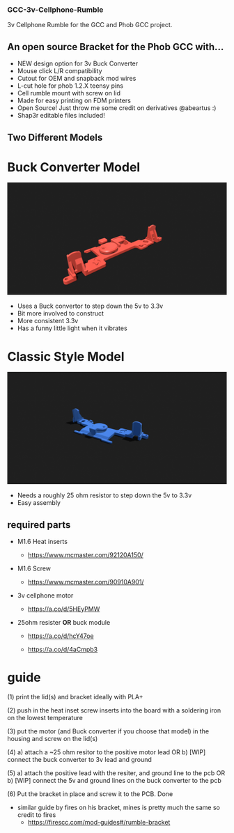### GCC-3v-Cellphone-Rumble
3v Cellphone Rumble for the GCC and Phob GCC project.

## An open source Bracket for the Phob GCC with...
 - NEW design option for 3v Buck Converter
 - Mouse click L/R compatibility 
 - Cutout for OEM and snapback mod wires
 - L-cut hole for phob 1.2.X teensy pins
 - Cell rumble mount with screw on lid
 - Made for easy printing on FDM printers
 - Open Source! Just throw me some credit on derivatives @abeartus :)
 - Shap3r editable files included!
 
## Two Different Models

# Buck Converter Model
 
 ![Alt text](./Images/UB3V-Buck-FULLTOP.png)
 
 - Uses a Buck convertor to step down the 5v to 3.3v
 - Bit more involved to construct
 - More consistent 3.3v 
 - Has a funny little light when it vibrates



# Classic Style Model
 
 ![Alt text](./Images/UB3V-Classic-FULLTOP.png)
 
 - Needs a roughly 25 ohm resistor to step down the 5v to 3.3v 
 - Easy assembly
 
## required parts
 - M1.6 Heat inserts
     - https://www.mcmaster.com/92120A150/

 - M1.6 Screw 
     - https://www.mcmaster.com/90910A901/

 - 3v cellphone motor
     - https://a.co/d/5HEyPMW

 - 25ohm resister **OR** buck module 
     
	 - https://a.co/d/hcY47oe
     
	 - https://a.co/d/4aCmpb3

# guide

 (1) print the lid(s) and bracket ideally with PLA+

 (2) push in the heat inset screw inserts into the board with a soldering iron on the lowest temperature

 (3) put the motor (and Buck converter if you choose that model) in the housing and screw on the lid(s)

 (4) a) attach a ~25 ohm resitor to the positive motor lead
    OR
     b) [WIP] connect the buck converter to 3v lead and ground

 (5) a) attach the positive lead with the resiter, and ground line to the pcb
    OR
     b) [WIP] connect the 5v and ground lines on the buck converter to the pcb

 (6) Put the bracket in place and screw it to the PCB. Done

 - similar guide by fires on his bracket, mines is pretty much the same so credit to fires 
    - https://firescc.com/mod-guides#/rumble-bracket
